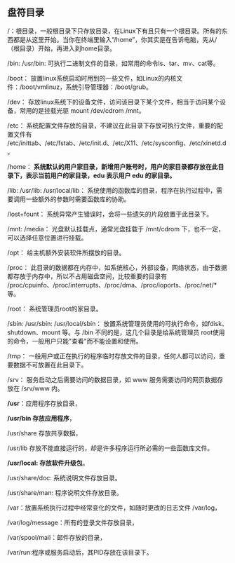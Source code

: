 ## **盘符目录**

/：根目录，一般根目录下只存放目录，在Linux下有且只有一个根目录。所有的东西都是从这里开始。当你在终端里输入“/home”，你其实是在告诉电脑，先从/（根目录）开始，再进入到home目录。

/bin: /usr/bin:  可执行二进制文件的目录，如常用的命令ls、tar、mv、cat等。

/boot： 放置linux系统启动时用到的一些文件，如Linux的内核文件：/boot/vmlinuz，系统引导管理器：/boot/grub。

/dev：  存放linux系统下的设备文件，访问该目录下某个文件，相当于访问某个设备，常用的是挂载光驱 mount /dev/cdrom /mnt。

/etc：  系统配置文件存放的目录，不建议在此目录下存放可执行文件，重要的配置文件有 /etc/inittab、/etc/fstab、/etc/init.d、/etc/X11、/etc/sysconfig、/etc/xinetd.d。

/home： **系统默认的用户家目录，新增用户账号时，用户的家目录都存放在此目录下，表示当前用户的家目录，edu 表示用户 edu 的家目录。**

/lib: /usr/lib: /usr/local/lib： 系统使用的函数库的目录，程序在执行过程中，需要调用一些额外的参数时需要函数库的协助。

/lost+fount： 系统异常产生错误时，会将一些遗失的片段放置于此目录下。

/mnt: /media： 光盘默认挂载点，通常光盘挂载于 /mnt/cdrom 下，也不一定，可以选择任意位置进行挂载。

/opt： 给主机额外安装软件所摆放的目录。

/proc： 此目录的数据都在内存中，如系统核心，外部设备，网络状态，由于数据都存放于内存中，所以不占用磁盘空间，比较重要的目录有 /proc/cpuinfo、/proc/interrupts、/proc/dma、/proc/ioports、/proc/net/\* 等。

/root： 系统管理员root的家目录。

/sbin: /usr/sbin: /usr/local/sbin： 放置系统管理员使用的可执行命令，如fdisk、shutdown、mount 等。与 /bin 不同的是，这几个目录是给系统管理员 root使用的命令，一般用户只能"查看"而不能设置和使用。

/tmp： 一般用户或正在执行的程序临时存放文件的目录，任何人都可以访问，重要数据不可放置在此目录下。

/srv： 服务启动之后需要访问的数据目录，如 www 服务需要访问的网页数据存放在 /srv/www 内。

**/usr**：应用程序存放目录，

**/usr/bin 存放应用程序**，

/usr/share 存放共享数据，

/usr/lib 存放不能直接运行的，却是许多程序运行所必需的一些函数库文件。

**/usr/local: 存放软件升级包**。

/usr/share/doc: 系统说明文件存放目录。

/usr/share/man: 程序说明文件存放目录。

/var：放置系统执行过程中经常变化的文件，如随时更改的日志文件 /var/log，

/var/log/message：所有的登录文件存放目录，

/var/spool/mail：邮件存放的目录，

/var/run:程序或服务启动后，其PID存放在该目录下。

